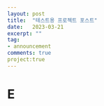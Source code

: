 ```yaml
---
layout: post
title:  "테스트용 프로젝트 포스트"
date:   2023-03-21
excerpt: ""
tag:
- announcement
comments: true
project:true
---
```


# E
